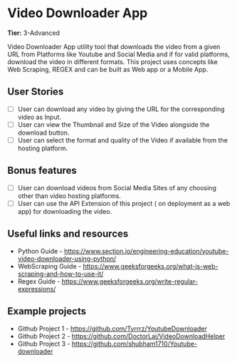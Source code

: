 # Video Downloader App

**Tier:** 3-Advanced

Video Downloader App utility tool that downloads the video from a given URL from Platforms like Youtube and Social Media and if for valid platforms, download the video in different formats. This project uses concepts like Web Scraping, REGEX and can be built as Web app or a Mobile App.

## User Stories

-   [ ] User can download any video by giving the URL for the corresponding video as Input.
-   [ ] User can view the Thumbnail and Size of the Video alongside the download button.
-   [ ] User can select the format and quality of the Video if available from the hosting platform.

## Bonus features

-   [ ] User can download videos from Social Media Sites of any choosing other than video hosting platforms.
-   [ ] User can use the API Extension of this project ( on deployment as a web app) for downloading the video.

## Useful links and resources

- Python Guide - https://www.section.io/engineering-education/youtube-video-downloader-using-python/
- WebScraping Guide - https://www.geeksforgeeks.org/what-is-web-scraping-and-how-to-use-it/
- Regex Guide - https://www.geeksforgeeks.org/write-regular-expressions/


## Example projects

- Github Project 1 - https://github.com/Tyrrrz/YoutubeDownloader
- Github Project 2 - https://github.com/DoctorLai/VideoDownloadHelper
- Github Project 3 - https://github.com/shubham1710/Youtube-downloader
